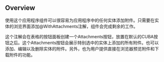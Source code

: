 ## Overview
使用这个应用程序组件可以很容易为应用程序中的任何实体添加附件。只需要在实体的浏览界面添加@WithAttachments注解，组件会完成剩余的工作。

这个注解会在表格的按钮面板创建一个Attachments按钮，放置在默认的CUBA按钮之后。这个Attachments按钮会展示特别选中的实体上添加的所有附件。也可以添加、编辑以及删除实体的附件。另外，也为用户提供直接在浏览器预览附件和下载附件的功能。
